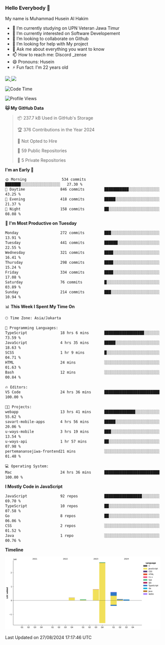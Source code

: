 ### Hello Everybody 👋

My name is Muhammad Husein Al Hakim

- 🔭 I’m currently studying on UPN Veteran Jawa Timur
- 🌱 I’m currently interested on Software Developement
- 👯 I’m looking to collaborate on Github
- 🤔 I’m looking for help with My project
- 💬 Ask me about everything you want to know
- 📫 How to reach me: Discord _zense
- 😄 Pronouns: Husein
- ⚡ Fun fact: I'm 22 years old

<p align="left">
<a href="https://github.com/huseinhq">
  <img height="180em" src="https://github-readme-stats-eight-theta.vercel.app/api?username=huseinhq&show_icons=true&theme=algolia&include_all_commits=true&count_private=true"/>
  <img height="180em" src="https://github-readme-stats-eight-theta.vercel.app/api/top-langs/?username=huseinhq&layout=compact&langs_count=8&theme=algolia"/>
</a>
</p>

<!--START_SECTION:waka-->
![Code Time](http://img.shields.io/badge/Code%20Time-1%2C336%20hrs%2019%20mins-blue)

![Profile Views](http://img.shields.io/badge/Profile%20Views-0-blue)

**🐱 My GitHub Data** 

> 📦 237.7 kB Used in GitHub's Storage 
 > 
> 🏆 376 Contributions in the Year 2024
 > 
> 🚫 Not Opted to Hire
 > 
> 📜 59 Public Repositories 
 > 
> 🔑 5 Private Repositories 
 > 
**I'm an Early 🐤** 

```text
🌞 Morning                534 commits         ███████░░░░░░░░░░░░░░░░░░   27.30 % 
🌆 Daytime                846 commits         ███████████░░░░░░░░░░░░░░   43.25 % 
🌃 Evening                418 commits         █████░░░░░░░░░░░░░░░░░░░░   21.37 % 
🌙 Night                  158 commits         ██░░░░░░░░░░░░░░░░░░░░░░░   08.08 % 
```
📅 **I'm Most Productive on Tuesday** 

```text
Monday                   272 commits         ███░░░░░░░░░░░░░░░░░░░░░░   13.91 % 
Tuesday                  441 commits         ██████░░░░░░░░░░░░░░░░░░░   22.55 % 
Wednesday                321 commits         ████░░░░░░░░░░░░░░░░░░░░░   16.41 % 
Thursday                 298 commits         ████░░░░░░░░░░░░░░░░░░░░░   15.24 % 
Friday                   334 commits         ████░░░░░░░░░░░░░░░░░░░░░   17.08 % 
Saturday                 76 commits          █░░░░░░░░░░░░░░░░░░░░░░░░   03.89 % 
Sunday                   214 commits         ███░░░░░░░░░░░░░░░░░░░░░░   10.94 % 
```


📊 **This Week I Spent My Time On** 

```text
🕑︎ Time Zone: Asia/Jakarta

💬 Programming Languages: 
TypeScript               18 hrs 6 mins       ██████████████████░░░░░░░   73.59 % 
JavaScript               4 hrs 35 mins       █████░░░░░░░░░░░░░░░░░░░░   18.63 % 
SCSS                     1 hr 9 mins         █░░░░░░░░░░░░░░░░░░░░░░░░   04.71 % 
HTML                     24 mins             ░░░░░░░░░░░░░░░░░░░░░░░░░   01.63 % 
Bash                     12 mins             ░░░░░░░░░░░░░░░░░░░░░░░░░   00.84 % 

🔥 Editors: 
VS Code                  24 hrs 36 mins      █████████████████████████   100.00 % 

🐱‍💻 Projects: 
webapp                   13 hrs 41 mins      ██████████████░░░░░░░░░░░   55.62 % 
savart-mobile-apps       4 hrs 56 mins       █████░░░░░░░░░░░░░░░░░░░░   20.06 % 
u-ways-mobile            3 hrs 19 mins       ███░░░░░░░░░░░░░░░░░░░░░░   13.54 % 
u-ways-api               1 hr 57 mins        ██░░░░░░░░░░░░░░░░░░░░░░░   07.98 % 
pertemanansejiwa-frontend21 mins             ░░░░░░░░░░░░░░░░░░░░░░░░░   01.48 % 

💻 Operating System: 
Mac                      24 hrs 36 mins      █████████████████████████   100.00 % 
```

**I Mostly Code in JavaScript** 

```text
JavaScript               92 repos            █████████████████░░░░░░░░   69.70 % 
TypeScript               10 repos            ██░░░░░░░░░░░░░░░░░░░░░░░   07.58 % 
Go                       8 repos             ██░░░░░░░░░░░░░░░░░░░░░░░   06.06 % 
CSS                      2 repos             ░░░░░░░░░░░░░░░░░░░░░░░░░   01.52 % 
Java                     1 repo              ░░░░░░░░░░░░░░░░░░░░░░░░░   00.76 % 
```



**Timeline**

![Lines of Code chart](https://raw.githubusercontent.com/HuseinHQ/HuseinHQ/main/assets/bar_graph.png)


 Last Updated on 27/08/2024 17:17:46 UTC
<!--END_SECTION:waka-->
